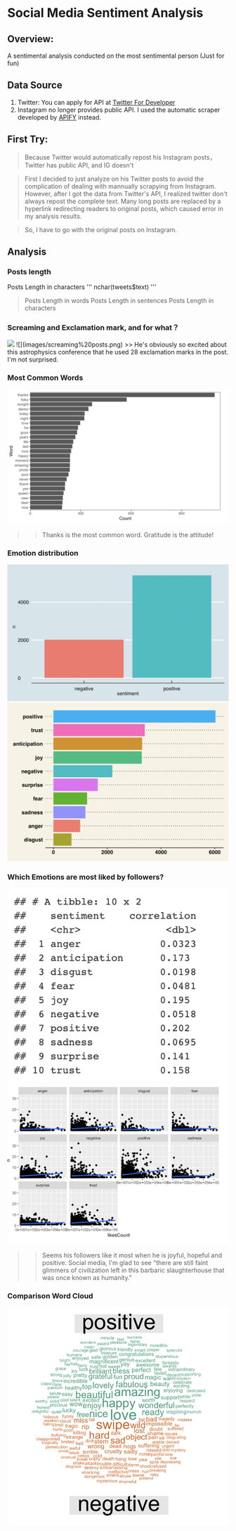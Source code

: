 # Social Media Sentiment Analysis

## Overview:
A sentimental analysis conducted on the most sentimental person (Just for fun)

## Data Source
1. Twitter: You can apply for API at [Twitter For Developer](https://developer.twitter.com/en/docs)
2. Instagram no longer provides public API. I used the automatic scraper developed by [APIFY](https://apify.com/) instead.

## First Try:
>Because Twitter would automatically repost his Instagram posts，Twitter has public API, and IG doesn't

>First I decided to just analyze on his Twitter posts to avoid the complication of dealing with mannually scrapying from Instagram.
>However, after I got the data from Twitter's API, I realized twitter don't always repost the complete text. Many long posts are replaced by a hyperlink redirecting readers to original posts, which caused error in my analysis results.

>So, I have to go with the original posts on Instagram.

## Analysis
### Posts length 
Posts Length in characters
  '''
  nchar(tweets$text)
  '''
> Posts Length in words
> Posts Length in sentences
> Posts Length in characters

### Screaming and Exclamation mark, and for what？
 <img src="screaming%20posts.png" width="40%">
![](images/screaming%20posts.png)
>> He's obviously so excited about this astrophysics conference that he used 28 exclamation marks in the post. I'm not surprised.

### Most Common Words 
![](images/Most%20Common%20Words.png)

>> Thanks is the most common word. Gratitude is the attitude!

### Emotion distribution
![](images/positive_negative.png)
![](images/emotion%20Distribution.png)

### Which Emotions are most liked by followers?
![](images/emotion%20and%20likecount%20corr.png)
![](images/emotion%20and%20likecount%20correlation.png)
>> Seems his followers like it most when he is joyful, hopeful and positive. Social media, I'm glad to see "there are still faint glimmers of civilization left in this barbaric slaughterhouse that was once known as humanity."

### Comparison Word Cloud
![](images/comparison%20word%20cloud.png)









